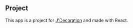 ## Project

This app is a project for [J'Decoration](https://www.instagram.com/jdecoration_/) and made with React.
